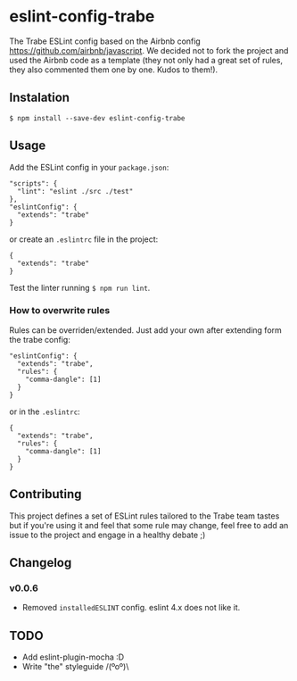 # eslint-config-trabe

The Trabe ESLint config based on the Airbnb config https://github.com/airbnb/javascript.
We decided not to fork the project and used the Airbnb code as a template (they not only
had a great set of rules, they also commented them one by one. Kudos to them!).

## Instalation

```
$ npm install --save-dev eslint-config-trabe
```

## Usage

Add the  ESLint config in your `package.json`:

```
"scripts": {
  "lint": "eslint ./src ./test"
},
"eslintConfig": {
  "extends": "trabe"
}
```

or create an `.eslintrc` file in the project:

```
{
  "extends": "trabe"
}
```


Test the linter running `$ npm run lint`.

### How to overwrite rules

Rules can be overriden/extended. Just add your own after extending form the trabe config:

```
"eslintConfig": {
  "extends": "trabe",
  "rules": {
    "comma-dangle": [1]
  }
}
```

or in the `.eslintrc`:

```
{
  "extends": "trabe",
  "rules": {
    "comma-dangle": [1]
  }
}
```


## Contributing

This project defines a set of ESLint rules tailored to the Trabe team tastes but if you're using it
and feel that some rule may change, feel free to add an issue to the project and engage in a healthy
debate ;)


## Changelog

### v0.0.6

* Removed `installedESLINT` config. eslint 4.x does not like it.


## TODO

* Add eslint-plugin-mocha :D
* Write "the" styleguide /(ºoº)\
